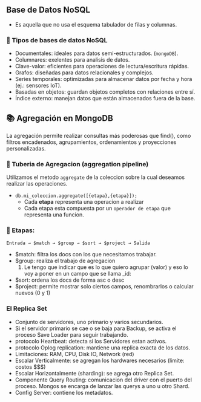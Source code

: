 ## Base de Datos NoSQL
* Es aquella que no usa el esquema tabulador de filas y columnas.

### 📍 Tipos de bases de datos NoSQL

* Documentales: ideales para datos semi-estructurados. (`mongoDB`).
* Columnares: exelentes para analisis de datos.
* Clave-valor: eficientes para operaciones de lectura/escritura rápidas.
* Grafos: diseñadas para datos relacionales y complejos.
* Series temporales: optimizadas para almacenar datos por fecha y hora (ej.: sensores IoT).
* Basadas en objetos: guardan objetos completos con relaciones entre sí.
* Índice externo: manejan datos que están almacenados fuera de la base.


## 📚 Agregación en MongoDB
La agregación permite realizar consultas más poderosas que find(), como filtros encadenados, agrupamientos, ordenamientos y proyecciones personalizadas.

### 📍 Tuberia de Agregacion (aggregation pipeline)

Utilizamos el metodo `aggregate` de la coleccion sobre la cual deseamos realizar las operaciones.

* `db.mi_coleccion.aggregate([{etapa},{etapa}]);`
    - Cada **etapa** representa una operacion a realizar
    - Cada etapa esta compuesta por un `operador de etapa` que representa una funcion.

### 📍 Etapas:
```js
Entrada → $match → $group → $sort → $project → Salida
```

- $match: filtra los docs con los que necesitamos trabajar.
- $group: realiza el trabajo de agregacion
    1) Le tengo que indicar que es lo que quiero agrupar (valor) y eso lo voy a poner en un campo que se llama _id:
- $sort: ordena los docs de forma asc o desc
- $project: permite mostrar solo ciertos campos, renombrarlos o calcular nuevos (0 y 1)

### El Replica Set
* Conjunto de servidores, uno primario y varios secundarios.
* Si el servidor primario se cae o se baja para Backup, se activa el proceso Save Loader para seguir trabajando.
* protocolo Heartbeat: detecta si los Servidores estan activos.
* protocolo Oplog replication: mantiene una replica exacta de los datos.
* Limitaciones: RAM, CPU, Disk IO, Network (red)
* Escalar Verticalmente: se agregan los hardwares necesarios (limite: costos $$$)
* Escalar Horizontalmente (sharding): se agrega otro Replica Set.
* Componente Query Routing: comunicacion del driver con el puerto del proceso. Mongos se encarga de lanzar las querys a uno u otro Shard.
* Config Server: contiene los metadatos.
